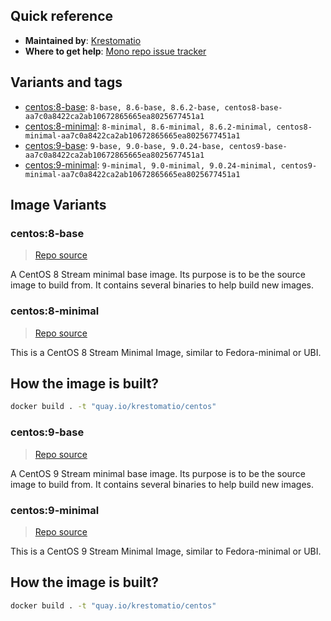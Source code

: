 ## Quick reference
- **Maintained by**:
[Krestomatio](https://krestomatio.com)
- **Where to get help**:
[Mono repo issue tracker](https://github.com/krestomatio/container_builder/issues)

## Variants and tags
- [centos:8-base](#centos8-base): `8-base, 8.6-base, 8.6.2-base, centos8-base-aa7c0a8422ca2ab10672865665ea8025677451a1`
- [centos:8-minimal](#centos8-minimal): `8-minimal, 8.6-minimal, 8.6.2-minimal, centos8-minimal-aa7c0a8422ca2ab10672865665ea8025677451a1`
- [centos:9-base](#centos9-base): `9-base, 9.0-base, 9.0.24-base, centos9-base-aa7c0a8422ca2ab10672865665ea8025677451a1`
- [centos:9-minimal](#centos9-minimal): `9-minimal, 9.0-minimal, 9.0.24-minimal, centos9-minimal-aa7c0a8422ca2ab10672865665ea8025677451a1`


## Image Variants
### centos:8-base
> [Repo source](https://github.com/krestomatio/container_builder/tree/master/centos/centos8-base)

A CentOS 8 Stream minimal base image. Its purpose is to be the source image to build from. It contains several binaries to help build new images.

### centos:8-minimal
> [Repo source](https://github.com/krestomatio/container_builder/tree/master/centos/centos8-minimal)

This is a CentOS 8 Stream Minimal Image, similar to Fedora-minimal or UBI.

## How the image is built?
```bash
docker build . -t "quay.io/krestomatio/centos"
```

### centos:9-base
> [Repo source](https://github.com/krestomatio/container_builder/tree/master/centos/centos9-base)

A CentOS 9 Stream minimal base image. Its purpose is to be the source image to build from. It contains several binaries to help build new images.

### centos:9-minimal
> [Repo source](https://github.com/krestomatio/container_builder/tree/master/centos/centos9-minimal)

This is a CentOS 9 Stream Minimal Image, similar to Fedora-minimal or UBI.

## How the image is built?
```bash
docker build . -t "quay.io/krestomatio/centos"
```

